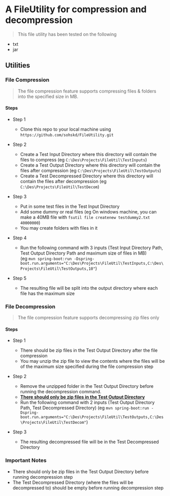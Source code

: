 # A FileUtility for compression and decompression

> This file utility has been tested on the following
- txt
- jar

## Utilities

### File Compression

> The file compression feature supports compressing files & folders into the specified size in MB.

#### Steps
- Step 1 
    - Clone this repo to your local machine using `https://github.com/sohskd/FileUtility.git`
    
- Step 2
    - Create a Test Input Directory where this directory will contain the files to compress (eg `C:\Des\Projects\FileUtil\TestInputs`)
    - Create a Test Output Directory where this directory will contain the files after compression (eg `C:\Des\Projects\FileUtil\TestOutputs`)
    - Create a Test Decompressed Directory where this directory will contain the files after decompression (eg `C:\Des\Projects\FileUtil\TestDecom`)
    
- Step 3
    - Put in some test files in the Test Input Directory
    - Add some dummy or real files (eg On windows machine, you can make a 40MB file with `fsutil file createnew testdummy2.txt 40000000`)
    - You may create folders with files in it
- Step 4
    - Run the following command with 3 inputs (Test Input Directory Path, Test Output Directory Path and maximum size of files in MB) \
    (eg `mvn spring-boot:run -Dspring-boot.run.arguments="C:\Des\Projects\FileUtil\TestInputs,C:\Des\Projects\FileUtil\TestOutputs,10"`)
    
- Step 5
    - The resulting file will be split into the output directory where each file has the maximum size

### File Decompression

> The file compression feature supports decompressing zip files only

#### Steps
- Step 1 
    - There should be zip files in the Test Output Directory after the file compression
    - You may unzip the zip file to view the contents where the files will be of the maximum size specified during the file compression step 
 
- Step 2
    - Remove the unzipped folder in the Test Output Directory before running the decompression command. 
    - **<u>There should only be zip files in the Test Output Directory</u>**
    - Run the following command with 2 inputs (Test Output Directory Path, Test Decompressed Directory)
    (eg `mvn spring-boot:run -Dspring-boot.run.arguments="C:\Des\Projects\FileUtil\TestOutputs,C:\Des\Projects\FileUtil\TestDecom"`)
 
 - Step 3
    - The resulting decompressed file will be in the Test Decompressed Directory

### Important Notes

- There should only be zip files in the Test Output Directory before running decompression step
- The Test Decompressed Directory (where the files will be decompressed to) should be empty before running decompression step
